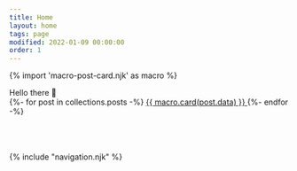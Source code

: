 ```yaml
---
title: Home
layout: home
tags: page
modified: 2022-01-09 00:00:00
order: 1
---
```


{% import 'macro-post-card.njk' as macro %}

<div class="container max-w-screen-lg mx-auto text-xl px-5">
	<div class="dark:bg-blue-400 bg-slate-900 duration-200 rounded-md m-2">
		<div class="py-10 px-4 bg-purple-400
			text-white
			dark:bg-yellow-300
			dark:text-purple-500
			border-slate-900
            border-2
			rounded-md
			-translate-x-2 
            -translate-y-2 
			text-8xl font-bold">
			Hello there 👋
		</div>
	</div>
	<div>
		<!-- <div class="py-4">Posts</div> -->
		<div class="flex flex-row flex-wrap">
		{%- for post in collections.posts -%}
		<a class="hover:no-underline sm:w-1/2" href="{{post.url}}">
			{{ macro.card(post.data) }}
		</a>
		{%- endfor -%}
		</div>
	</div>
	<br/>
	<br/>
	<br/>
</div>

{% include "navigation.njk" %}

